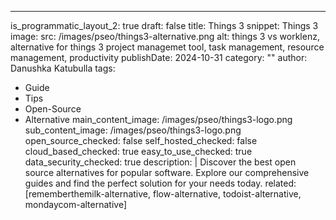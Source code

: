 ---
is_programmatic_layout_2: true
draft: false
title: Things 3
snippet: Things 3
image:
  src: /images/pseo/things3-alternative.png
  alt: things 3 vs worklenz, alternative for things 3 project managemet tool, task management, resource management, productivity
publishDate: 2024-10-31
category: ""
author: Danushka Katubulla
tags:
  - Guide
  - Tips
  - Open-Source
  - Alternative
main_content_image: /images/pseo/things3-logo.png
sub_content_image: /images/pseo/things3-logo.png
open_source_checked: false
self_hosted_checked: false
cloud_based_checked: true
easy_to_use_checked: true
data_security_checked: true
description: |
   Discover the best open source alternatives for popular software. Explore our comprehensive guides and find the perfect solution for your needs today.
related: [rememberthemilk-alternative, flow-alternative, todoist-alternative, mondaycom-alternative]